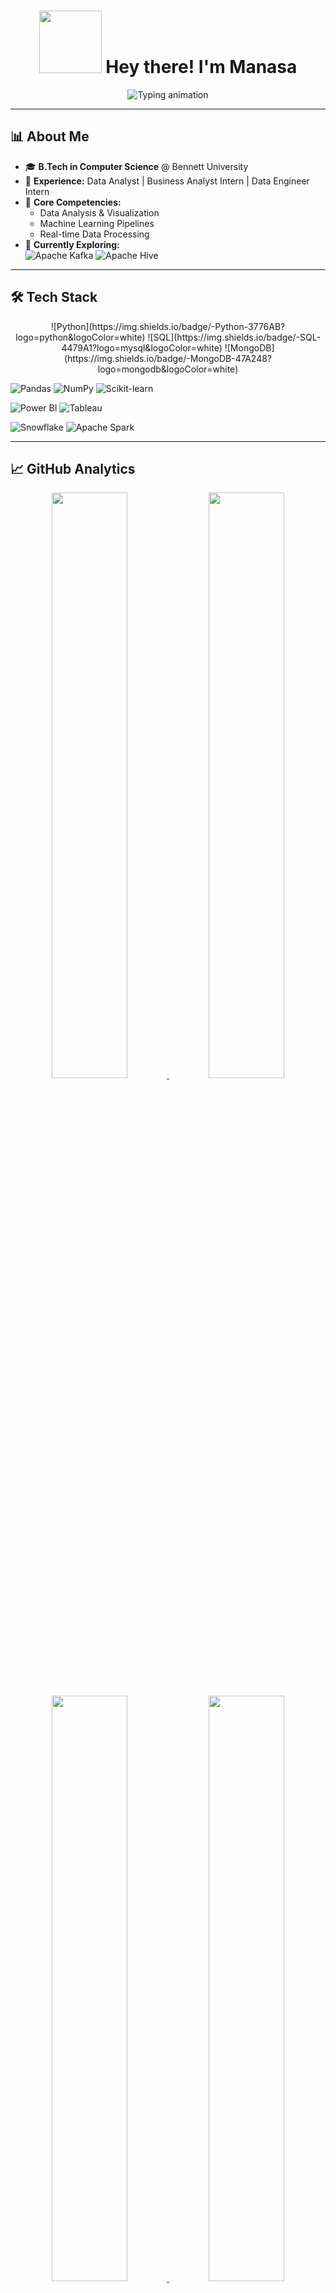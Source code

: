<h1 align="center">
  <img src="https://media.giphy.com/media/hvRJCLFzcasrR4ia7z/giphy.gif" width="100"/>
  Hey there! I'm Manasa 
</h1>

<p align="center">
  <img src="https://readme-typing-svg.demolab.com?font=Fira+Code&size=22&pause=1000&color=F76D57&width=600&lines=Transforming+raw+data+into+business+solutions!;SQL+%7C+Python+%7C+Power+BI+%7C+Big+Data+Tools" alt="Typing animation">
</p>

---

## 📊 About Me  

- 🎓 **B.Tech in Computer Science** @ Bennett University  
- 💼 **Experience:** Data Analyst | Business Analyst Intern | Data Engineer Intern  
- 🔧 **Core Competencies:**  
  - Data Analysis & Visualization  
  - Machine Learning Pipelines  
  - Real-time Data Processing  
- 🌱 **Currently Exploring:**  
  ![Apache Kafka](https://img.shields.io/badge/-Apache_Kafka-231F20?logo=apachekafka&logoColor=white)
  ![Apache Hive](https://img.shields.io/badge/-Apache_Hive-D22128?logo=apachehive&logoColor=white)

---

## 🛠️ Tech Stack  

<p align="center">
  <!-- Programming & Databases -->
  ![Python](https://img.shields.io/badge/-Python-3776AB?logo=python&logoColor=white)
  ![SQL](https://img.shields.io/badge/-SQL-4479A1?logo=mysql&logoColor=white)
  ![MongoDB](https://img.shields.io/badge/-MongoDB-47A248?logo=mongodb&logoColor=white)
  
  <!-- Data Tools -->
  ![Pandas](https://img.shields.io/badge/-Pandas-150458?logo=pandas&logoColor=white)
  ![NumPy](https://img.shields.io/badge/-NumPy-013243?logo=numpy&logoColor=white)
  ![Scikit-learn](https://img.shields.io/badge/-Scikit_learn-F7931E?logo=scikitlearn&logoColor=white)
  
  <!-- Visualization -->
  ![Power BI](https://img.shields.io/badge/-Power_BI-F2C811?logo=powerbi&logoColor=black)
  ![Tableau](https://img.shields.io/badge/-Tableau-E97627?logo=tableau&logoColor=white)
  
  <!-- Big Data -->
  ![Snowflake](https://img.shields.io/badge/-Snowflake-29B5E8?logo=snowflake&logoColor=white)
  ![Apache Spark](https://img.shields.io/badge/-Apache_Spark-E25A1C?logo=apachespark&logoColor=white)
</p>

---

## 📈 GitHub Analytics  

<p align="center">
  <a href="#">
    <img width="49%" src="https://github-readme-stats.vercel.app/api?username=manasaoruganti&show_icons=true&theme=radical&count_private=true&include_all_commits=true" />
  </a>
  <a href="#">
    <img width="49%" src="https://github-readme-streak-stats.herokuapp.com/?user=manasaoruganti&theme=radical" />
  </a>
</p>

<p align="center">
  <a href="#">
    <img width="49%" src="https://github-readme-stats.vercel.app/api/top-langs/?username=manasaoruganti&theme=radical&layout=compact" />
  </a>
  <a href="#">
    <img width="49%" src="https://github-profile-trophy.vercel.app/?username=manasaoruganti&theme=radical&column=4&no-frame=true" />
  </a>
</p>

---

## 🚀 Recent Projects

- **[Real-time Traffic Analysis](https://github.com/your/repo)**  
  Built with Kafka streams for real-time traffic pattern recognition

- **[Retail Analytics Warehouse](https://github.com/your/repo)**  
  Hive-based data warehouse solution for retail analytics

- **[Customer Churn Prediction](https://github.com/your/repo)**  
  Machine learning model with 92% accuracy using Scikit-learn

---

## 📫 Let's Connect  

<p align="center">
  <a href="https://www.linkedin.com/in/manasa-oruganti-37a311216/">
    <img src="https://img.shields.io/badge/LinkedIn-0A66C2?style=flat&logo=linkedin&logoColor=white" alt="LinkedIn">
  </a>
  <a href="https://github.com/Manasaoruganti">
    <img src="https://img.shields.io/badge/GitHub-181717?style=flat&logo=github&logoColor=white" alt="GitHub">
  </a>
  <a href="mailto:srimanasa1707@gmail.com">
    <img src="https://img.shields.io/badge/Email-EA4335?style=flat&logo=gmail&logoColor=white" alt="Email">
  </a>
</p>
